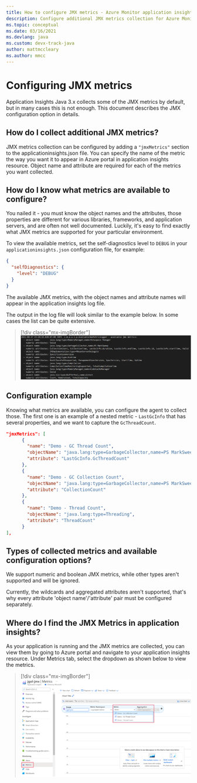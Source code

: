 ```yaml
---
title: How to configure JMX metrics - Azure Monitor application insights for Java
description: Configure additional JMX metrics collection for Azure Monitor application insights Java agent
ms.topic: conceptual
ms.date: 03/16/2021
ms.devlang: java
ms.custom: devx-track-java
author: mattmccleary
ms.author: mmcc
---
```


# Configuring JMX metrics

Application Insights Java 3.x collects some of the JMX metrics by default, but in many cases this is not enough. This document describes the JMX configuration option in details.

## How do I collect additional JMX metrics?

JMX metrics collection can be configured by adding a ```"jmxMetrics"``` section to the applicationinsights.json file. You can specify the name of the metric the way you want it to appear in Azure portal in application insights resource. Object name and attribute are required for each of the metrics you want collected.

## How do I know what metrics are available to configure?

You nailed it - you must know the object names and the attributes, those properties are different for various libraries, frameworks, and application servers, and are often not well documented. Luckily, it's easy to find exactly what JMX metrics are supported for your particular environment.

To view the available metrics, set the self-diagnostics level to `DEBUG` in your `applicationinsights.json` configuration file, for example:

```json
{
  "selfDiagnostics": {
    "level": "DEBUG"
  }
}
```

The available JMX metrics, with the object names and attribute names will appear in the application insights log file.

The output in the log file will look similar to the example below. In some cases the list can be quite extensive.
> [!div class="mx-imgBorder"]
> ![Screenshot of available JMX metrics in the log file](media/java-ipa/jmx/available-mbeans.png)


## Configuration example

Knowing what metrics are available, you can configure the agent to collect those. The first one is an example of a nested metric - `LastGcInfo` that has several properties, and we want to capture the `GcThreadCount`.

```json
"jmxMetrics": [
      {
        "name": "Demo - GC Thread Count",
        "objectName": "java.lang:type=GarbageCollector,name=PS MarkSweep",
        "attribute": "LastGcInfo.GcThreadCount"
      },
      {
        "name": "Demo - GC Collection Count",
        "objectName": "java.lang:type=GarbageCollector,name=PS MarkSweep",
        "attribute": "CollectionCount"
      },
      {
        "name": "Demo - Thread Count",
        "objectName": "java.lang:type=Threading",
        "attribute": "ThreadCount"
      }
],
```

## Types of collected metrics and available configuration options?

We support numeric and boolean JMX metrics, while other types aren't supported and will be ignored. 

Currently, the wildcards and aggregated attributes aren't supported, that's why every attribute 'object name'/'attribute' pair must be configured separately. 


## Where do I find the JMX Metrics in application insights?

As your application is running and the JMX metrics are collected, you can view them by going to Azure portal and navigate to your application insights resource. Under Metrics tab, select the dropdown as shown below to view the metrics.

> [!div class="mx-imgBorder"]
> ![Screenshot of metrics in portal](media/java-ipa/jmx/jmx-portal.png)
